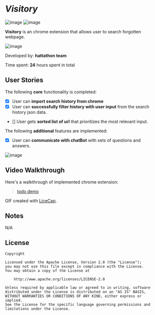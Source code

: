
# *Visitory*
![image](https://user-images.githubusercontent.com/39285147/153732933-a361f260-1bfe-4899-983d-d69ecd8aa589.png) 
![image](https://user-images.githubusercontent.com/39285147/153733087-a0a510dc-2ed8-472b-8d38-ec218c5c0fd5.png)

**Visitory** is an chrome extension that allows user to search forgotten webpage. 

![image](https://user-images.githubusercontent.com/39285147/153733008-561a390e-a828-426c-8339-3e1def7dd5f1.png)

Developed by: **hattathon team**

Time spent: **24** hours spent in total

## User Stories

The following **core** functionality is completed:

* [X] User can **import search history from chrome**
* [X] User can **successfully filter history with user input** from the search history json data.
* [] User gets **sorted list of url** that prioritizes the most relevant input. 

The following **additional** features are implemented:

* [X] User can **communicate with chatBot** with sets of questions and answers.

![image](https://user-images.githubusercontent.com/39285147/153732943-ab7eb0b1-9ca8-49ea-95bd-9daaa71d66e5.png)

## Video Walkthrough

Here's a walkthrough of implemented chrome extension:

<blockquote class="imgur-embed-pub" lang="en" data-id="a/q7qqS0x"  ><a href="//imgur.com/linkchange">todo demo</a></blockquote>

GIF created with [LiceCap](http://www.cockos.com/licecap/).

## Notes

N/A

## License

    Copyright

    Licensed under the Apache License, Version 2.0 (the "License");
    you may not use this file except in compliance with the License.
    You may obtain a copy of the License at

        http://www.apache.org/licenses/LICENSE-2.0

    Unless required by applicable law or agreed to in writing, software
    distributed under the License is distributed on an "AS IS" BASIS,
    WITHOUT WARRANTIES OR CONDITIONS OF ANY KIND, either express or implied.
    See the License for the specific language governing permissions and
    limitations under the License.
